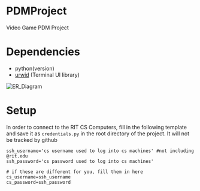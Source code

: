 # PDMProject
Video Game PDM Project

# Dependencies
- python(version)
- [urwid](https://urwid.org/) (Terminal UI library)

![ER_Diagram](https://github.com/cowsed/PDMProject/assets/44383226/55a102f8-16fb-4d96-8b74-ba05927ece87)

# Setup
In order to connect to the RIT CS Computers, fill in the following template and save it as `credentials.py` in the root directory of the project. It will not be tracked by github
```
ssh_username='cs username used to log into cs machines' #not including @rit.edu
ssh_password='cs password used to log into cs machines'

# if these are different for you, fill them in here
cs_username=ssh_username
cs_password=ssh_password
```